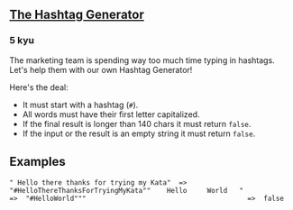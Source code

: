 <h2><a href=https://www.codewars.com/kata/52449b062fb80683ec000024/train/javascript/6787d07dc5befe904bb28858 target="_blank">The Hashtag Generator</a></h2><h3>5 kyu</h3><p>The marketing team is spending way too much time typing in hashtags.<br>Let's help them with our own Hashtag Generator!</p><p>Here's the deal:</p><ul><li>It must start with a hashtag (<code>#</code>).</li><li>All words must have their first letter capitalized.</li><li>If the final result is longer than 140 chars it must return <code>false</code>.</li><li>If the input or the result is an empty string it must return <code>false</code>.</li></ul><h2 id="examples">Examples</h2><pre><code>" Hello there thanks for trying my Kata"  =&gt;  "#HelloThereThanksForTryingMyKata""    Hello     World   "                  =&gt;  "#HelloWorld"""                                        =&gt;  false</code></pre>